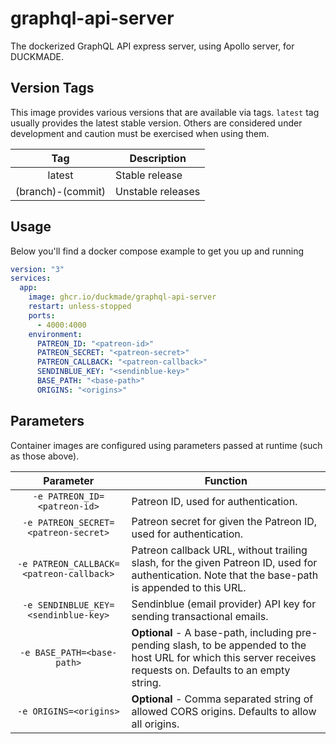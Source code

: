# graphql-api-server

The dockerized GraphQL API express server, using Apollo server, for DUCKMADE.

## Version Tags

This image provides various versions that are available via tags. `latest` tag usually provides the latest stable version. Others are considered under development and caution must be exercised when using them.

|        Tag        | Description       |
| :---------------: | ----------------- |
|      latest       | Stable release    |
| (branch)-(commit) | Unstable releases |

## Usage

Below you'll find a docker compose example to get you up and running

```yaml
version: "3"
services:
  app:
    image: ghcr.io/duckmade/graphql-api-server
    restart: unless-stopped
    ports:
      - 4000:4000
    environment:
      PATREON_ID: "<patreon-id>"
      PATREON_SECRET: "<patreon-secret>"
      PATREON_CALLBACK: "<patreon-callback>"
      SENDINBLUE_KEY: "<sendinblue-key>"
      BASE_PATH: "<base-path>"
      ORIGINS: "<origins>"
```

## Parameters

Container images are configured using parameters passed at runtime (such as those above).

|                Parameter                 | Function                                                                                                                                                         |
| :--------------------------------------: | ---------------------------------------------------------------------------------------------------------------------------------------------------------------- |
|       `-e PATREON_ID=<patreon-id>`       | Patreon ID, used for authentication.                                                                                                                             |
|   `-e PATREON_SECRET=<patreon-secret>`   | Patreon secret for given the Patreon ID, used for authentication.                                                                                                |
| `-e PATREON_CALLBACK=<patreon-callback>` | Patreon callback URL, without trailing slash, for the given Patreon ID, used for authentication. Note that the base-path is appended to this URL.                |
|   `-e SENDINBLUE_KEY=<sendinblue-key>`   | Sendinblue (email provider) API key for sending transactional emails.                                                                                            |
|        `-e BASE_PATH=<base-path>`        | **Optional** - A base-path, including pre-pending slash, to be appended to the host URL for which this server receives requests on. Defaults to an empty string. |
|          `-e ORIGINS=<origins>`          | **Optional** - Comma separated string of allowed CORS origins. Defaults to allow all origins.                                                                    |
